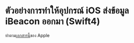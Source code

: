 # ตัวอย่างการทำให้อุปกรณ์ iOS ส่งข้อมูล iBeacon ออกมา (Swift4)

ทำตาม[เอกสารนี้](https://developer.apple.com/documentation/corelocation/turning_an_ios_device_into_an_ibeacon)ของ Apple
